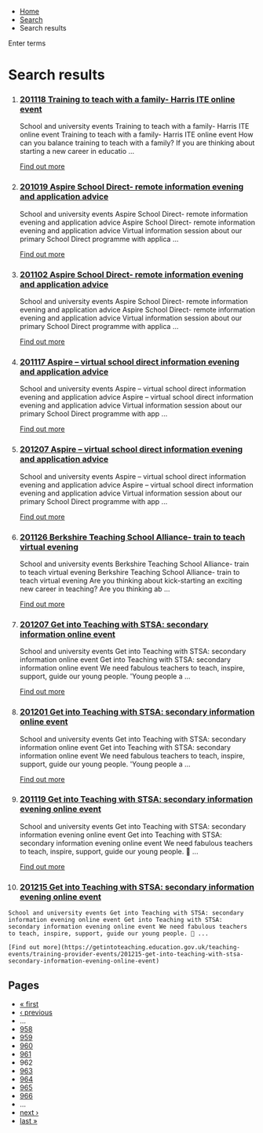 *   [Home](/)
*   [Search](/search)
*   Search results

Enter terms 

Search results
==============

1.  ### [201118 Training to teach with a family- Harris ITE online event](https://getintoteaching.education.gov.uk/teaching-events/training-provider-events/201118-training-to-teach-with-a-family-harris-ite-online-event)
    
    School and university events Training to teach with a family- Harris ITE online event Training to teach with a family- Harris ITE online event How can you balance training to teach with a family? If you are thinking about starting a new career in educatio ...
    
    [Find out more](https://getintoteaching.education.gov.uk/teaching-events/training-provider-events/201118-training-to-teach-with-a-family-harris-ite-online-event)
    
2.  ### [201019 Aspire School Direct- remote information evening and application advice](https://getintoteaching.education.gov.uk/teaching-events/training-provider-events/201019-aspire-school-direct-remote-information-evening-and-application-advice)
    
    School and university events Aspire School Direct- remote information evening and application advice Aspire School Direct- remote information evening and application advice Virtual information session about our primary School Direct programme with applica ...
    
    [Find out more](https://getintoteaching.education.gov.uk/teaching-events/training-provider-events/201019-aspire-school-direct-remote-information-evening-and-application-advice)
    
3.  ### [201102 Aspire School Direct- remote information evening and application advice](https://getintoteaching.education.gov.uk/teaching-events/training-provider-events/201102-aspire-school-direct-remote-information-evening-and-application-advice)
    
    School and university events Aspire School Direct- remote information evening and application advice Aspire School Direct- remote information evening and application advice Virtual information session about our primary School Direct programme with applica ...
    
    [Find out more](https://getintoteaching.education.gov.uk/teaching-events/training-provider-events/201102-aspire-school-direct-remote-information-evening-and-application-advice)
    
4.  ### [201117 Aspire – virtual school direct information evening and application advice](https://getintoteaching.education.gov.uk/teaching-events/training-provider-events/201117-aspire-%E2%80%93-virtual-school-direct-information-evening-and-application-advice)
    
    School and university events Aspire – virtual school direct information evening and application advice Aspire – virtual school direct information evening and application advice Virtual information session about our primary School Direct programme with app ...
    
    [Find out more](https://getintoteaching.education.gov.uk/teaching-events/training-provider-events/201117-aspire-%E2%80%93-virtual-school-direct-information-evening-and-application-advice)
    
5.  ### [201207 Aspire – virtual school direct information evening and application advice](https://getintoteaching.education.gov.uk/teaching-events/training-provider-events/201207-aspire-%E2%80%93-virtual-school-direct-information-evening-and-application-advice)
    
    School and university events Aspire – virtual school direct information evening and application advice Aspire – virtual school direct information evening and application advice Virtual information session about our primary School Direct programme with app ...
    
    [Find out more](https://getintoteaching.education.gov.uk/teaching-events/training-provider-events/201207-aspire-%E2%80%93-virtual-school-direct-information-evening-and-application-advice)
    
6.  ### [201126 Berkshire Teaching School Alliance- train to teach virtual evening](https://getintoteaching.education.gov.uk/teaching-events/training-provider-events/201126-berkshire-teaching-school-alliance-train-to-teach-virtual-evening)
    
    School and university events Berkshire Teaching School Alliance- train to teach virtual evening Berkshire Teaching School Alliance- train to teach virtual evening Are you thinking about kick-starting an exciting new career in teaching? Are you thinking ab ...
    
    [Find out more](https://getintoteaching.education.gov.uk/teaching-events/training-provider-events/201126-berkshire-teaching-school-alliance-train-to-teach-virtual-evening)
    
7.  ### [201207 Get into Teaching with STSA: secondary information online event](https://getintoteaching.education.gov.uk/teaching-events/training-provider-events/201207-get-into-teaching-with-stsa-secondary-information-online-event)
    
    School and university events Get into Teaching with STSA: secondary information online event Get into Teaching with STSA: secondary information online event We need fabulous teachers to teach, inspire, support, guide our young people. 'Young people a ...
    
    [Find out more](https://getintoteaching.education.gov.uk/teaching-events/training-provider-events/201207-get-into-teaching-with-stsa-secondary-information-online-event)
    
8.  ### [201201 Get into Teaching with STSA: secondary information online event](https://getintoteaching.education.gov.uk/teaching-events/training-provider-events/201201-get-into-teaching-with-stsa-secondary-information-online-event)
    
    School and university events Get into Teaching with STSA: secondary information online event Get into Teaching with STSA: secondary information online event We need fabulous teachers to teach, inspire, support, guide our young people. 'Young people a ...
    
    [Find out more](https://getintoteaching.education.gov.uk/teaching-events/training-provider-events/201201-get-into-teaching-with-stsa-secondary-information-online-event)
    
9.  ### [201119 Get into Teaching with STSA: secondary information evening online event](https://getintoteaching.education.gov.uk/teaching-events/training-provider-events/201119-get-into-teaching-with-stsa-secondary-information-evening-online-event)
    
    School and university events Get into Teaching with STSA: secondary information evening online event Get into Teaching with STSA: secondary information evening online event We need fabulous teachers to teach, inspire, support, guide our young people.  ...
    
    [Find out more](https://getintoteaching.education.gov.uk/teaching-events/training-provider-events/201119-get-into-teaching-with-stsa-secondary-information-evening-online-event)
    
10.  ### [201215 Get into Teaching with STSA: secondary information evening online event](https://getintoteaching.education.gov.uk/teaching-events/training-provider-events/201215-get-into-teaching-with-stsa-secondary-information-evening-online-event)
    
    School and university events Get into Teaching with STSA: secondary information evening online event Get into Teaching with STSA: secondary information evening online event We need fabulous teachers to teach, inspire, support, guide our young people.  ...
    
    [Find out more](https://getintoteaching.education.gov.uk/teaching-events/training-provider-events/201215-get-into-teaching-with-stsa-secondary-information-evening-online-event)
    

Pages
-----

*   [« first](/search/site "Go to first page")
*   [‹ previous](/search/site?page=960 "Go to previous page")
*   …
*   [958](/search/site?page=957 "Go to page 958")
*   [959](/search/site?page=958 "Go to page 959")
*   [960](/search/site?page=959 "Go to page 960")
*   [961](/search/site?page=960 "Go to page 961")
*   962
*   [963](/search/site?page=962 "Go to page 963")
*   [964](/search/site?page=963 "Go to page 964")
*   [965](/search/site?page=964 "Go to page 965")
*   [966](/search/site?page=965 "Go to page 966")
*   …
*   [next ›](/search/site?page=962 "Go to next page")
*   [last »](/search/site?page=1032 "Go to last page")
